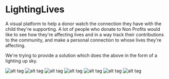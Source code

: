 # LightingLives
A visual platform to help a donor watch the connection they have with the child they're supporting. 
A lot of people who donate to Non Profits would like to see how they're affecting lives and in a way track their contributions to the community, and make a personal connection to whose lives they're affecting.

We're trying to provide a solution which does the above in the form of a lighting up sky.

![alt tag](https://github.com/Opportunity-Hack-2015-SanJose/LightingLives/blob/master/screenshots/AdminOptions.png)
![alt tag](https://github.com/Opportunity-Hack-2015-SanJose/LightingLives/blob/master/screenshots/CoordinatorAddChildPage.png)
![alt tag](https://github.com/Opportunity-Hack-2015-SanJose/LightingLives/blob/master/screenshots/CoordinatorAddRegionPage.png)
![alt tag](https://github.com/Opportunity-Hack-2015-SanJose/LightingLives/blob/master/screenshots/HomePage.png)
![alt tag](https://github.com/Opportunity-Hack-2015-SanJose/LightingLives/blob/master/screenshots/KidsBionONHomePage.png)
![alt tag](https://github.com/Opportunity-Hack-2015-SanJose/LightingLives/blob/master/screenshots/KidsTimeLinePictures.png)
![alt tag](https://github.com/Opportunity-Hack-2015-SanJose/LightingLives/blob/master/screenshots/RegionBionOnHomePage.png)
